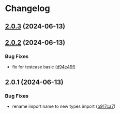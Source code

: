 # Changelog

## [2.0.3](https://github.com/toantranmei/ui/compare/v2.0.2...v2.0.3) (2024-06-13)

## [2.0.2](https://github.com/toantranmei/ui/compare/v2.0.1...v2.0.2) (2024-06-13)


### Bug Fixes

* fix for testcase basic ([d94c49f](https://github.com/toantranmei/ui/commit/d94c49fec7c1346c0ab1362c259348b8673ebd74))

## 2.0.1 (2024-06-13)


### Bug Fixes

* rename import name to new types import ([b917ca7](https://github.com/toantranmei/ui/commit/b917ca761aebe821c80a90a557691b6bad3e5e03))
